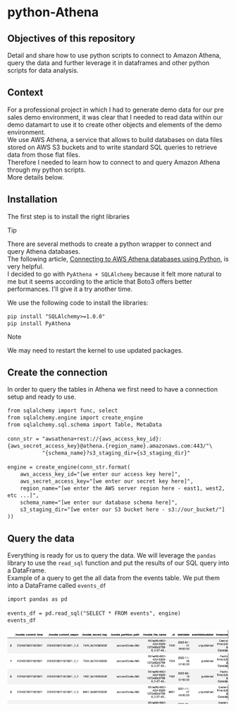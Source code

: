 # python-Athena

## Objectives of this repository
Detail and share how to use python scripts to connect to Amazon Athena, query the data and further leverage it in dataframes and other python scripts for data analysis.

## Context
For a professional project in which I had to generate demo data for our pre sales demo environment, it was clear that I needed to read data within our demo datamart to use it to create other objects and elements of the demo environment.\
We use AWS Athena, a service that allows to build databases on data files stored on AWS S3 buckets and to write standard SQL queries to retrieve data from those flat files.\
Therefore I needed to learn how to connect to and query Amazon Athena through my python scripts.\
More details below.

## Installation
The first step is to install the right libraries
> [!TIP]
> There are several methods to create a python wrapper to connect and query Athena databases.\
> The following article, [Connecting to AWS Athena databases using Python](https://medium.com/codex/connecting-to-aws-athena-databases-using-python-4a9194427638), is very helpful.\
> I decided to go with `PyAthena + SQLAlchemy` because it felt more natural to me but it seems according to the article that Boto3 offers better performances. I'll give it a try another time.

We use the following code to install the libraries:
```
pip install "SQLAlchemy>=1.0.0"
pip install PyAthena
```
> [!NOTE]
> We may need to restart the kernel to use updated packages.

## Create the connection
In order to query the tables in Athena we first need to have a connection setup and ready to use. 
```
from sqlalchemy import func, select
from sqlalchemy.engine import create_engine
from sqlalchemy.sql.schema import Table, MetaData

conn_str = "awsathena+rest://{aws_access_key_id}:{aws_secret_access_key}@athena.{region_name}.amazonaws.com:443/"\
           "{schema_name}?s3_staging_dir={s3_staging_dir}"

engine = create_engine(conn_str.format(
    aws_access_key_id="[we enter our access key here]",
    aws_secret_access_key="[we enter our secret key here]",
    region_name="[we enter the AWS server region here - east1, west2, etc ...]",
    schema_name="[we enter our database schema here]",
    s3_staging_dir="[we enter our S3 bucket here - s3://our_bucket/"]
))
```
  
## Query the data
Everything is ready for us to query the data. We will leverage the `pandas` library to use the `read_sql` function and put the results of our SQL query into a DataFrame.\
Example of a query to get the all data from the events table. We put them into a DataFrame called `events_df`
```
import pandas as pd

events_df = pd.read_sql("SELECT * FROM events", engine)
events_df
```
![Screenshot of the SQL query results to select all events](https://github.com/mboss10/python-Athena/blob/main/Events_SQL_query.png)
